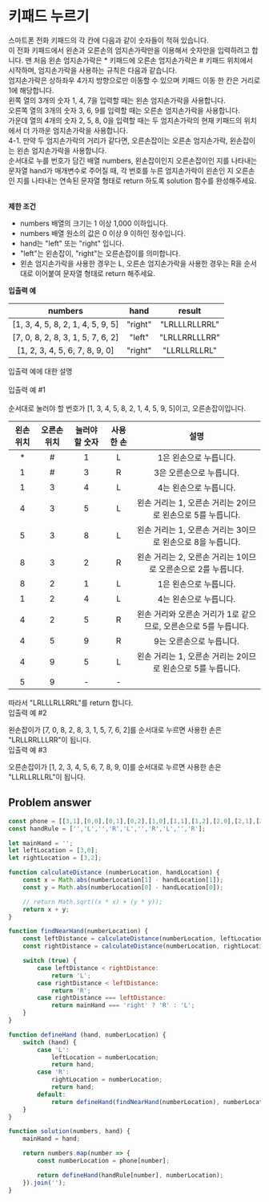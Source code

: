 # 키패드 누르기

스마트폰 전화 키패드의 각 칸에 다음과 같이 숫자들이 적혀 있습니다.
<br/>
이 전화 키패드에서 왼손과 오른손의 엄지손가락만을 이용해서 숫자만을 입력하려고 합니다.
맨 처음 왼손 엄지손가락은 * 키패드에 오른손 엄지손가락은 # 키패드 위치에서 시작하며, 엄지손가락을 사용하는 규칙은 다음과 같습니다.
<br/>
엄지손가락은 상하좌우 4가지 방향으로만 이동할 수 있으며 키패드 이동 한 칸은 거리로 1에 해당합니다.<br/>
왼쪽 열의 3개의 숫자 1, 4, 7을 입력할 때는 왼손 엄지손가락을 사용합니다.<br/>
오른쪽 열의 3개의 숫자 3, 6, 9를 입력할 때는 오른손 엄지손가락을 사용합니다.<br/>
가운데 열의 4개의 숫자 2, 5, 8, 0을 입력할 때는 두 엄지손가락의 현재 키패드의 위치에서 더 가까운 엄지손가락을 사용합니다.<br/>
4-1. 만약 두 엄지손가락의 거리가 같다면, 오른손잡이는 오른손 엄지손가락, 왼손잡이는 왼손 엄지손가락을 사용합니다.<br/>
순서대로 누를 번호가 담긴 배열 numbers, 왼손잡이인지 오른손잡이인 지를 나타내는 문자열 hand가 매개변수로 주어질 때, 각 번호를 누른 엄지손가락이 왼손인 지 오른손인 지를 나타내는 연속된 문자열 형태로 return 하도록 solution 함수를 완성해주세요.<br/>
<br/>

**제한 조건**

- numbers 배열의 크기는 1 이상 1,000 이하입니다.
- numbers 배열 원소의 값은 0 이상 9 이하인 정수입니다.
- hand는 "left" 또는 "right" 입니다.
- "left"는 왼손잡이, "right"는 오른손잡이를 의미합니다.
- 왼손 엄지손가락을 사용한 경우는 L, 오른손 엄지손가락을 사용한 경우는 R을 순서대로 이어붙여 문자열 형태로 return 해주세요.
  
**입출력 예**

| numbers | hand | result |
|:---:|:---:|:---:|
| [1, 3, 4, 5, 8, 2, 1, 4, 5, 9, 5] | "right" | "LRLLLRLLRRL" |
| [7, 0, 8, 2, 8, 3, 1, 5, 7, 6, 2] | "left" | "LRLLRRLLLRR" |
| [1, 2, 3, 4, 5, 6, 7, 8, 9, 0] | "right" | "LLRLLRLLRL" |

입출력 예에 대한 설명<br/>
<br/>
입출력 예 #1<br/>
<br/>
순서대로 눌러야 할 번호가 [1, 3, 4, 5, 8, 2, 1, 4, 5, 9, 5]이고, 오른손잡이입니다.<br/>

| 왼손 위치 | 오른손 위치 | 눌러야 할 숫자 | 사용한 손 | 설명 |
|:---:|:---:|:---:|:---:|:---:|
| * | # | 1 | L | 1은 왼손으로 누릅니다.|
| 1 | # | 3 | R | 3은 오른손으로 누릅니다.|
|1 | 3 | 4 | L | 4는 왼손으로 누릅니다. |
|4 | 3 | 5 | L | 왼손 거리는 1, 오른손 거리는 2이므로 왼손으로 5를 누릅니다. |
|5 | 3 | 8 | L | 왼손 거리는 1, 오른손 거리는 3이므로 왼손으로 8을 누릅니다. |
|8 | 3 | 2 | R | 왼손 거리는 2, 오른손 거리는 1이므로 오른손으로 2를 누릅니다. |
|8 | 2 | 1 | L | 1은 왼손으로 누릅니다. |
|1 | 2 | 4 | L | 4는 왼손으로 누릅니다. |
|4 | 2 | 5 | R | 왼손 거리와 오른손 거리가 1로 같으므로, 오른손으로 5를 누릅니다. |
|4 | 5 | 9 | R | 9는 오른손으로 누릅니다. |
|4 | 9 | 5 | L | 왼손 거리는 1, 오른손 거리는 2이므로 왼손으로 5를 누릅니다. |
|5 | 9 | - | - |  |

따라서 "LRLLLRLLRRL"를 return 합니다.
<br/>
입출력 예 #2<br/>

왼손잡이가 [7, 0, 8, 2, 8, 3, 1, 5, 7, 6, 2]를 순서대로 누르면 사용한 손은 "LRLLRRLLLRR"이 됩니다.
<br/>
입출력 예 #3<br/>

오른손잡이가 [1, 2, 3, 4, 5, 6, 7, 8, 9, 0]를 순서대로 누르면 사용한 손은 "LLRLLRLLRL"이 됩니다.

## Problem answer

```javascript
const phone = [[3,1],[0,0],[0,1],[0,2],[1,0],[1,1],[1,2],[2,0],[2,1],[2,2]];
const handRule = ['','L','','R','L','','R','L','','R'];

let mainHand = '';
let leftLocation = [3,0];
let rightLocation = [3,2];

function calculateDistance (numberLocation, handLocation) {
    const x = Math.abs(numberLocation[1] - handLocation[1]);
    const y = Math.abs(numberLocation[0] - handLocation[0]);

    // return Math.sqrt((x * x) + (y * y));
    return x + y;
}

function findNearHand(numberLocation) {
    const leftDistance = calculateDistance(numberLocation, leftLocation);
    const rightDistance = calculateDistance(numberLocation, rightLocation);

    switch (true) {
        case leftDistance < rightDistance:
            return 'L';
        case rightDistance < leftDistance:
            return 'R';
        case rightDistance === leftDistance:
            return mainHand === 'right' ? 'R' : 'L';
    }
}

function defineHand (hand, numberLocation) {
    switch (hand) {
        case 'L':
            leftLocation = numberLocation;
            return hand;
        case 'R':
            rightLocation = numberLocation;
            return hand;
        default:
            return defineHand(findNearHand(numberLocation), numberLocation)
    }
}

function solution(numbers, hand) {
    mainHand = hand;

    return numbers.map(number => {
        const numberLocation = phone[number];

        return defineHand(handRule[number], numberLocation);
    }).join('');
}
```

